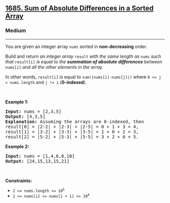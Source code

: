 <h2><a href="https://leetcode.com/problems/sum-of-absolute-differences-in-a-sorted-array/">1685. Sum of Absolute Differences in a Sorted Array</a></h2><h3>Medium</h3><hr><div style="user-select: auto;"><p style="user-select: auto;">You are given an integer array <code style="user-select: auto;">nums</code> sorted in <strong style="user-select: auto;">non-decreasing</strong> order.</p>

<p style="user-select: auto;">Build and return <em style="user-select: auto;">an integer array </em><code style="user-select: auto;">result</code><em style="user-select: auto;"> with the same length as </em><code style="user-select: auto;">nums</code><em style="user-select: auto;"> such that </em><code style="user-select: auto;">result[i]</code><em style="user-select: auto;"> is equal to the <strong style="user-select: auto;">summation of absolute differences</strong> between </em><code style="user-select: auto;">nums[i]</code><em style="user-select: auto;"> and all the other elements in the array.</em></p>

<p style="user-select: auto;">In other words, <code style="user-select: auto;">result[i]</code> is equal to <code style="user-select: auto;">sum(|nums[i]-nums[j]|)</code> where <code style="user-select: auto;">0 &lt;= j &lt; nums.length</code> and <code style="user-select: auto;">j != i</code> (<strong style="user-select: auto;">0-indexed</strong>).</p>

<p style="user-select: auto;">&nbsp;</p>
<p style="user-select: auto;"><strong style="user-select: auto;">Example 1:</strong></p>

<pre style="user-select: auto;"><strong style="user-select: auto;">Input:</strong> nums = [2,3,5]
<strong style="user-select: auto;">Output:</strong> [4,3,5]
<strong style="user-select: auto;">Explanation:</strong> Assuming the arrays are 0-indexed, then
result[0] = |2-2| + |2-3| + |2-5| = 0 + 1 + 3 = 4,
result[1] = |3-2| + |3-3| + |3-5| = 1 + 0 + 2 = 3,
result[2] = |5-2| + |5-3| + |5-5| = 3 + 2 + 0 = 5.
</pre>

<p style="user-select: auto;"><strong style="user-select: auto;">Example 2:</strong></p>

<pre style="user-select: auto;"><strong style="user-select: auto;">Input:</strong> nums = [1,4,6,8,10]
<strong style="user-select: auto;">Output:</strong> [24,15,13,15,21]
</pre>

<p style="user-select: auto;">&nbsp;</p>
<p style="user-select: auto;"><strong style="user-select: auto;">Constraints:</strong></p>

<ul style="user-select: auto;">
	<li style="user-select: auto;"><code style="user-select: auto;">2 &lt;= nums.length &lt;= 10<sup style="user-select: auto;">5</sup></code></li>
	<li style="user-select: auto;"><code style="user-select: auto;">1 &lt;= nums[i] &lt;= nums[i + 1] &lt;= 10<sup style="user-select: auto;">4</sup></code></li>
</ul>
</div>